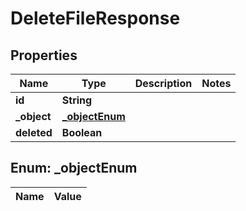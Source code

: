 

# DeleteFileResponse

## Properties

Name | Type | Description | Notes
------------ | ------------- | ------------- | -------------
**id** | **String** |  | 
**_object** | [**_objectEnum**](#_objectEnum) |  | 
**deleted** | **Boolean** |  | 


## Enum: _objectEnum

Name | Value
---- | -----




